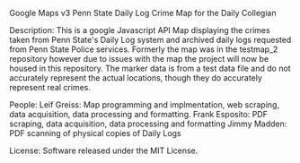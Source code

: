 Google Maps v3 Penn State Daily Log Crime Map for the Daily Collegian

Description:
This is a google Javascript API Map displaying the crimes taken from Penn State's Daily Log system and archived daily logs requested from Penn State Police services. Formerly the map was in the testmap_2 repository however due to issues with the map the project will now be housed in this repository. The marker data is from a test data file and do not accurately represent the actual locations, though they do accurately represent real crimes.

People: 
Leif Greiss: Map programming and implmentation, web scraping, data acquisition, data processing and formatting.
Frank Esposito: PDF scraping, data acquisition, data processing and formatting 
Jimmy Madden: PDF scanning of physical copies of Daily Logs

License: Software released under the MIT License.